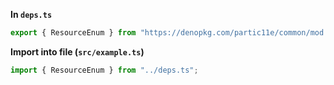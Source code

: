 **In `deps.ts`**

```ts
export { ResourceEnum } from "https://denopkg.com/partic11e/common/mod.ts";
```

**Import into file (`src/example.ts`)**

```ts
import { ResourceEnum } from "../deps.ts";
```
